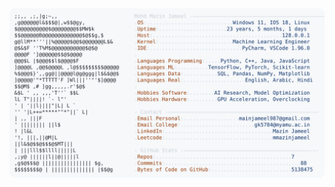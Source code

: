 <picture>
  <source srcset="https://raw.githubusercontent.com/mmazinjameel/mmazinjameel/main/dark_mode.svg?v=1743941784" media="(prefers-color-scheme: dark)">
  <img src="https://raw.githubusercontent.com/mmazinjameel/mmazinjameel/main/light_mode.svg?v=1743941784">
</picture>
